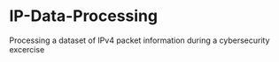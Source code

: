 # IP-Data-Processing
Processing a dataset of IPv4 packet information during a cybersecurity excercise
